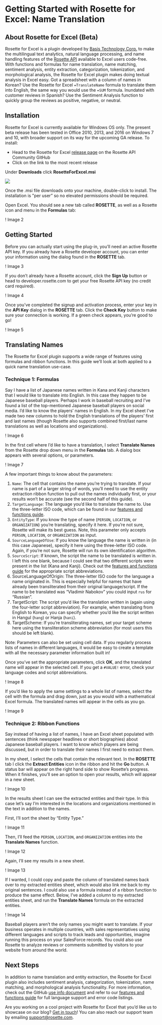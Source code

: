 # Getting Started with Rosette for Excel: Name Translation
## About Rosette for Excel (Beta)
Rosette for Excel is a plugin developed by [Basis Technology Corp.](https://www.rosette.com/about-us/) to make the multilingual text analytics, natural language processing, and name handling features of the [Rosette API](https://developer.rosette.com/) available to Excel users code-free. With functions and formulas for name translation, name matching, sentiment analysis, entity extraction, categorization, tokenization, and morphological analysis, the Rosette for Excel plugin makes doing textual analysis in Excel easy. Got a spreadsheet with a column of names in Korean? Use the Rosette for Excel `=TranslateName` formula to translate them into English, the same way you would use the `=SUM` formula. Inundated with customer reviews in Spanish? Use the Sentiment Analysis function to quickly group the reviews as positive, negative, or neutral. 
## Installation
Rosette for Excel is currently available for Windows OS only. The present beta release has been tested in Office 2010, 2013, and 2016 on Windows 7 and 10, with broader support on its way for the upcoming GA release. To install:
* Head to the Rosette for Excel [release page](https://github.com/rosette-api-community/rosette-for-excel/releases) on the Rosette API Community GitHub
* Click on the link to the most recent release 

Under **Downloads** click **RosetteForExcel.msi** 

![](rosette-for-excel/Image1.png?raw=true)

Once the .msi file downloads onto your machine, double-click to install. The installation is "per user” so no elevated permissions should be required.

Open Excel. You should see a new tab called **ROSETTE**, as well as a Rosette icon and menu in the **Formulas** tab:

! Image 2

## Getting Started
Before you can actually start using the plug-in, you’ll need an active Rosette API key. If you already have a Rosette developer account, you can enter your information using the dialog found in the **ROSETTE** tab.

! Image 3

If you don’t already have a Rosette account, click the **Sign Up** button or head to developer.rosette.com to get your free Rosette API key (no credit card required). 

! Image 4

Once you’ve completed the signup and activation process, enter your key in the **API Key** dialog in the **ROSETTE** tab. Click the **Check Key** button to make sure your connection is working. If a green check appears, you’re good to go! 

! Image 5

## Translating Names
The Rosette for Excel plugin supports a wide range of features using formulas and ribbon functions. In this guide we’ll look at both applied to a quick name translation use-case.
### Technique 1: Formulas
Say I have a list of Japanese names written in Kana and Kanji characters that I would like to translate into English. In this case they happen to be Japanese baseball players. Perhaps I work in baseball recruiting and I’ve found a list of the top-mentioned Japanese baseball players on social media. I’d like to know the players’ names in English. In my Excel sheet I’ve made two new columns to hold the English translations of the players’ first and last names (though Rosette also supports combined first/last name translations as well as locations and organizations).

! Image 6

In the first cell where I’d like to have a translation, I select **Translate Names** from the Rosette drop down menu in the **Formulas** tab. A dialog box appears with several options, or parameters.

! Image 7

A few important things to know about the parameters: 
1. `Name`: The cell that contains the name you’re trying to translate. If your name is part of a larger string of words, you’ll need to use the entity extraction ribbon function to pull out the names individually first, or your results won’t be accurate (see the second half of this guide).
2. `TargetLanguage`: The language you’d like to translate the name to. Use the three-letter ISO code, which can be found in our [features and functions guide](https://developer.rosette.com/features-and-functions).
3. `EntityType`: If you know the type of name (`PERSON`, `LOCATION`, or `ORGANIZATION`) you’re translating, specify it here. If you’re not sure, Rosette will make its best guess. Note, this parameter only accepts `PERSON`, `LOCATION`, or `ORGANIZATION` as input.
4. `SourceLanguageOfUse`: If you know the language the name is written in (in this case Japanese), specify it here using the three-letter ISO code. Again, if you’re not sure, Rosette will run its own identification algorithm. 
5. `SourceScript`: If known, the script the name to be translated is written in. I left this one blank, because I could see that two different scripts were present in the list (Kana and Kanji). Check out the [features and functions guide](https://developer.rosette.com/features-and-functions) for the appropriate script abbreviations.
6. SourceLanguageOfOrigin: The three-letter ISO code for the language a name originated in. This is especially helpful for names that have already been transliterated from their original language/script. If the name to be translated was “Vladimir Nabokov” you could input `rus` for “Russian”. 
7. TargetScript: The script you’d like the translation written in (again using the four-letter script abbreviation). For example, when translating from English to Korean, you can specify whether you’d like the script written in Hangul (`hang`) or Hanja (`hani`). 
8. TargetScheme: If you’re transliterating names, set your target scheme here using the transliteration scheme abbreviation (for most users this should be left blank).

Note: Parameters can also be set using cell data. If you regularly process lists of names in different languages, it would be easy to create a template with all the necessary parameter information built in!

Once you’ve set the appropriate parameters, click **OK**, and the translated name will appear in the selected cell. If you get a `#VALUE!` error, check your language codes and script abbreviations. 

! Image 8

If you’d like to apply the same settings to a whole list of names, select the cell with the formula and drag down, just as you would with a mathematical Excel formula. The translated names will appear in the cells as you go.

! Image 9

### Technique 2: Ribbon Functions
Say instead of having a list of names, I have an Excel sheet populated with sentences (think newspaper headlines or short biographies) about Japanese baseball players. I want to know which players are being discussed, but in order to translate their names I first need to extract them. 

In my sheet, I select the cells that contain the relevant text. In the **ROSETTE** tab I click the **Extract Entities** icon in the ribbon and hit the **Go** button. A status bar will appear on the right hand side to show Rosette’s progress. When it finishes, you’ll see an option to open your results, which will appear in a new sheet. 

! Image 10

In the results sheet I can see the extracted entities and their type. In this case let’s say I’m interested in the locations and organizations mentioned in the text in addition to the names. 

First, I’ll  sort the sheet by “Entity Type.” 

! Image 11

Then, I’ll feed the `PERSON`, `LOCATION`, and `ORGANIZATION` entities into the **Translate Names** function. 

! Image 12

Again, I’ll see my results in a new sheet.

! Image 13

If I wanted, I could copy and paste the column of translated names back over to my extracted entities sheet, which would also link me back to my original sentences. I could also use a formula instead of a ribbon function to produce the same effect. Below, I’ve added a column to my extracted entities sheet, and run the **Translate Names** formula on the extracted entities.

! Image 14

Baseball players aren’t the only names you might want to translate. If your business operates in multiple countries, with sales representatives using different languages and scripts to track leads and opportunities, imagine running this process on your SalesForce records. You could also use Rosette to analyze reviews or comments submitted by visitors to your website from around the world. 
## Next Steps
In addition to name translation and entity extraction, the Rosette for Excel plugin also includes sentiment analysis, categorization, tokenization, name matching, and morphological analysis functionality. For more information, check out the GitHub [use info document](/UseInfo.md) and refer to our [features and functions guide](https://developer.rosette.com/features-and-functions) for full language support and error code listings. 

Are you working on a cool project with Rosette for Excel that you’d like us to showcase on our blog? [Get in touch](mailto:community@rosette.com)! You can also reach our support team by emailing support@rosette.com. 

